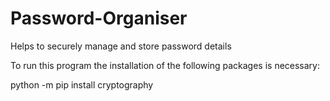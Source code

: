 # Password-Organiser
Helps to securely manage and store password details


To run this program the installation of the following packages is necessary:


python -m pip install cryptography 
